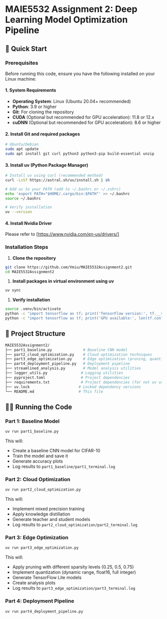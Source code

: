# MAIE5532 Assignment 2: Deep Learning Model Optimization Pipeline

## 🚀 Quick Start

### Prerequisites

Before running this code, ensure you have the following installed on your Linux machine:

#### 1. System Requirements

- **Operating System**: Linux (Ubuntu 20.04+ recommended)
- **Python**: 3.9 or higher
- **Git**: For cloning the repository
- **CUDA** (Optional but recommended for GPU acceleration): 11.8 or 12.x
- **cuDNN** (Optional but recommended for GPU acceleration): 8.6 or higher

#### 2. Install Git and required packages

```bash
# Ubuntu/Debian
sudo apt update
sudo apt install git curl python3 python3-pip build-essential unzip 
```

#### 3. Install uv (Python Package Manager)

```bash
# Install uv using curl (recommended method)
curl -LsSf https://astral.sh/uv/install.sh | sh

# Add uv to your PATH (add to ~/.bashrc or ~/.zshrc)
echo 'export PATH="$HOME/.cargo/bin:$PATH"' >> ~/.bashrc
source ~/.bashrc

# Verify installation
uv --version
```

#### 4. Install Nvidia Driver

Please refer to [https://www.nvidia.com/en-us/drivers/]

### Installation Steps

1. **Clone the repository**

```bash
git clone https://github.com/Vmiu/MAIE5532Assignment2.git
cd MAIE5532Assignment2
```

1. **Install packages in virtual environment using uv**

```bash
uv sync
```

1. **Verify installation**

```bash
source .venv/bin/activate
python -c "import tensorflow as tf; print('TensorFlow version:', tf.__version__)"
python -c "import tensorflow as tf; print('GPU available:', len(tf.config.list_physical_devices('GPU')) > 0)"
```

## 📁 Project Structure

``` bash
MAIE5532Assignment2/
├── part1_baseline.py              # Baseline CNN model
├── part2_cloud_optimization.py    # Cloud optimization techniques
├── part3_edge_optimization.py     # Edge optimization (pruning, quantization)
├── part4_deployment_pipeline.py   # Deployment pipeline
├── streamlined_analysis.py        # Model analysis utilities
├── logger_utils.py               # Logging utilities
├── pyproject.toml                # Project dependencies
├── requirements.txt              # Project dependencies (for not uv user)
├── uv.lock                      # Locked dependency versions
└── README.md                    # This file
```

## 🏃‍♂️ Running the Code

### Part 1: Baseline Model

```bash
uv run part1_baseline.py
```

This will:

- Create a baseline CNN model for CIFAR-10
- Train the model and save it
- Generate accuracy plots
- Log results to `part1_baseline/part1_terminal.log`

### Part 2: Cloud Optimization

```bash
uv run part2_cloud_optimization.py
```

This will:

- Implement mixed precision training
- Apply knowledge distillation
- Generate teacher and student models
- Log results to `part2_cloud_optimization/part2_terminal.log`

### Part 3: Edge Optimization

```bash
uv run part3_edge_optimization.py
```

This will:

- Apply pruning with different sparsity levels (0.25, 0.5, 0.75)
- Implement quantization (dynamic range, float16, full integer)
- Generate TensorFlow Lite models
- Create analysis plots
- Log results to `part3_edge_optimization/part3_terminal.log`

### Part 4: Deployment Pipeline

```bash
uv run part4_deployment_pipeline.py
```
